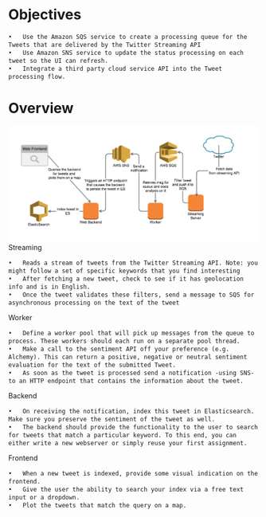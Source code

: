 # Objectives
	•	Use the Amazon SQS service to create a processing queue for the Tweets that are delivered by the Twitter Streaming API
	•	Use Amazon SNS service to update the status processing on each tweet so the UI can refresh.
	•	Integrate a third party cloud service API into the Tweet processing flow.

# Overview
![Architecture](/ouIDUJT.png)
Streaming

	•	Reads a stream of tweets from the Twitter Streaming API. Note: you might follow a set of specific keywords that you find interesting
	•	After fetching a new tweet, check to see if it has geolocation info and is in English.
	•	Once the tweet validates these filters, send a message to SQS for asynchronous processing on the text of the tweet

Worker

	•	Define a worker pool that will pick up messages from the queue to process. These workers should each run on a separate pool thread.
	•	Make a call to the sentiment API off your preference (e.g. Alchemy). This can return a positive, negative or neutral sentiment evaluation for the text of the submitted Tweet.
	•	As soon as the tweet is processed send a notification -using SNS- to an HTTP endpoint that contains the information about the tweet.
  
Backend

	•	On receiving the notification, index this tweet in Elasticsearch. Make sure you preserve the sentiment of the tweet as well.
	•	The backend should provide the functionality to the user to search for tweets that match a particular keyword. To this end, you can either write a new webserver or simply reuse your first assignment.

Frontend

	•	When a new tweet is indexed, provide some visual indication on the frontend. 
	•	Give the user the ability to search your index via a free text input or a dropdown.
	•	Plot the tweets that match the query on a map. 

